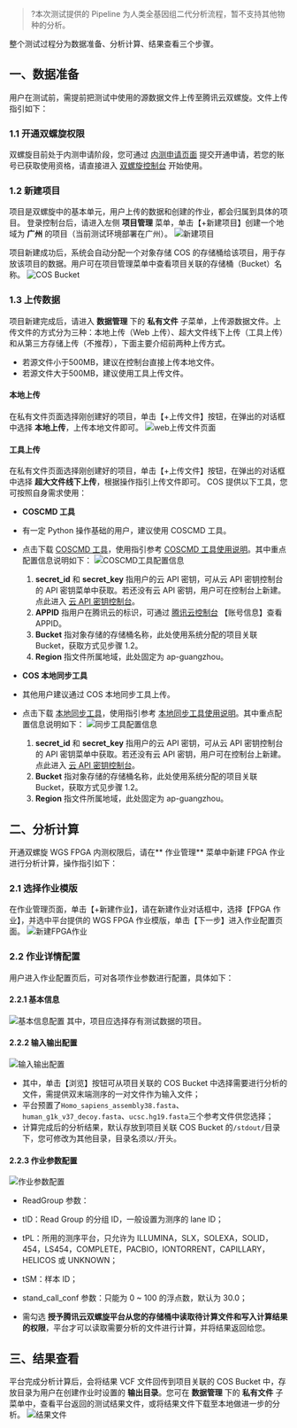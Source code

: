 >?本次测试提供的 Pipeline 为人类全基因组二代分析流程，暂不支持其他物种的分析。


整个测试过程分为数据准备、分析计算、结果查看三个步骤。

## 一、数据准备 ##
用户在测试前，需提前把测试中使用的源数据文件上传至腾讯云双螺旋。文件上传指引如下：
### 1.1 开通双螺旋权限 ###
双螺旋目前处于内测申请阶段，您可通过 [内测申请页面](https://cloud.tencent.com/act/apply/helix) 提交开通申请，若您的账号已获取使用资格，请直接进入 [双螺旋控制台](https://console.cloud.tencent.com/helix) 开始使用。

### 1.2 新建项目 ###
项目是双螺旋中的基本单元，用户上传的数据和创建的作业，都会归属到具体的项目。
登录控制台后，请进入左侧 **项目管理** 菜单，单击【+新建项目】创建一个地域为 **广州** 的项目（当前测试环境部署在广州）。
![新建项目](https://mc.qcloudimg.com/static/img/adf15e5565d506f6afc4f5cdb3fb2a07/image.png)

项目新建成功后，系统会自动分配一个对象存储 COS 的存储桶给该项目，用于存放该项目的数据。用户可在项目管理菜单中查看项目关联的存储桶（Bucket）名称。
![COS Bucket](https://mc.qcloudimg.com/static/img/261f27ccb63523a651a0943be2771797/COS+Bucket.png)


### 1.3 上传数据 ###
项目新建完成后，请进入 **数据管理** 下的 **私有文件** 子菜单，上传源数据文件。上传文件的方式分为三种：本地上传（Web 上传）、超大文件线下上传（工具上传）和从第三方存储上传（不推荐），下面主要介绍前两种上传方式。
- 若源文件小于500MB，建议在控制台直接上传本地文件。
- 若源文件大于500MB，建议使用工具上传文件。

#### 本地上传 
在私有文件页面选择刚创建好的项目，单击【+上传文件】按钮，在弹出的对话框中选择 **本地上传**，上传本地文件即可。
![web上传文件页面](https://mc.qcloudimg.com/static/img/771a25660e72828e5e746973b4defb4f/image.png)

#### 工具上传
在私有文件页面选择刚创建好的项目，单击【+上传文件】按钮，在弹出的对话框中选择 **超大文件线下上传**，根据操作指引上传文件即可。
COS 提供以下工具，您可按照自身需求使用：
- **COSCMD 工具**
 - 有一定 Python 操作基础的用户，建议使用 COSCMD 工具。

 - 点击下载 [COSCMD 工具](https://github.com/tencentyun/coscmd)，使用指引参考 [COSCMD 工具使用说明](/document/product/436/10976)。其中重点配置信息说明如下：
![COSCMD工具配置信息](https://mc.qcloudimg.com/static/img/cb4a6d9006514cbc54e71fe6db395064/image.png)
     1. **secret_id** 和 **secret_key**
指用户的云 API 密钥，可从云 API 密钥控制台的 API 密钥菜单中获取。若还没有云 API 密钥，用户可在控制台上新建。点此进入 [云 API 密钥控制台](https://console.cloud.tencent.com/capi)。
     2. **APPID**
指用户在腾讯云的标识，可通过 [腾讯云控制台](https://console.cloud.tencent.com/) 【账号信息】查看 APPID。
     3. **Bucket**
指对象存储的存储桶名称，此处使用系统分配的项目关联 Bucket，获取方式见步骤 1.2。
     4. **Region**
指文件所属地域，此处固定为 ap-guangzhou。

- **COS 本地同步工具**
 - 其他用户建议通过 COS 本地同步工具上传。

 - 点击下载 [本地同步工具](https://github.com/tencentyun/cos_sync_tools_v5 "COS同步工具")，使用指引参考 [本地同步工具使用说明](/document/product/436/7133 "本地同步工具使用说明")。其中重点配置信息说明如下：
![同步工具配置信息](https://mc.qcloudimg.com/static/img/fcafb9aa397b49c39b720430d27f2350/image.png)
     1. **secret_id** 和 **secret_key**
指用户的云 API 密钥，可从云 API 密钥控制台的 API 密钥菜单中获取。若还没有云 API 密钥，用户可在控制台上新建。点此进入 [云 API 密钥控制台](https://console.cloud.tencent.com/capi)。
     2. **Bucket**
指对象存储的存储桶名称，此处使用系统分配的项目关联 Bucket，获取方式见步骤 1.2。
     3. **Region**
指文件所属地域，此处固定为 ap-guangzhou。

## 二、分析计算 ##
开通双螺旋 WGS FPGA 内测权限后，请在** 作业管理** 菜单中新建 FPGA 作业进行分析计算，操作指引如下：
### 2.1 选择作业模版 ###
在作业管理页面，单击【+新建作业】，请在新建作业对话框中，选择【FPGA 作业】，并选中平台提供的 WGS FPGA 作业模版，单击【下一步】进入作业配置页面。
![新建FPGA作业](https://mc.qcloudimg.com/static/img/cda1f8a4da89153700bc12037194e8bf/image.png)

### 2.2 作业详情配置 ###
用户进入作业配置页后，可对各项作业参数进行配置，具体如下：
#### 2.2.1 基本信息 ####
![基本信息配置](https://mc.qcloudimg.com/static/img/02f8b81f6d81fb491f844ffe5eaebe51/image.png)
其中，项目应选择存有测试数据的项目。

#### 2.2.2 输入输出配置 ####
![输入输出配置](https://mc.qcloudimg.com/static/img/6e7ae17c7cf87efb58d284d956769835/image.png)
-  其中，单击【浏览】按钮可从项目关联的 COS Bucket 中选择需要进行分析的文件，需提供双末端测序的一对文件作为输入文件；
- 平台预置了`Homo_sapiens_assembly38.fasta`、`human_g1k_v37_decoy.fasta`、`ucsc.hg19.fasta`三个参考文件供您选择；
- 计算完成后的分析结果，默认存放到项目关联 COS Bucket 的`/stdout/`目录下，您可修改为其他目录，目录名须以`/`开头。

#### 2.2.3 作业参数配置 ####
![作业参数配置](https://mc.qcloudimg.com/static/img/fef8494116763e4110c365fc980837ee/image.png)
- ReadGroup 参数：
 - tID：Read Group 的分组 ID，一般设置为测序的 lane ID；
 - tPL：所用的测序平台，只允许为 ILLUMINA，SLX，SOLEXA，SOLID，454，LS454，COMPLETE，PACBIO，IONTORRENT，CAPILLARY，HELICOS 或 UNKNOWN；
 - tSM：样本 ID；

- stand_call_conf 参数：只能为 0 ~ 100 的浮点数，默认为 30.0；

- 需勾选 **授予腾讯云双螺旋平台从您的存储桶中读取待计算文件和写入计算结果的权限**，平台才可以读取需要分析的文件进行计算，并将结果返回给您。

## 三、结果查看 ##
平台完成分析计算后，会将结果 VCF 文件回传到项目关联的 COS Bucket 中，存放目录为用户在创建作业时设置的 **输出目录**。您可在 **数据管理** 下的 **私有文件** 子菜单中，查看平台返回的测试结果文件，或将结果文件下载至本地做进一步的分析。
![结果文件](https://mc.qcloudimg.com/static/img/a2f07c6b2879b776496965fd78b3800c/image.png)
